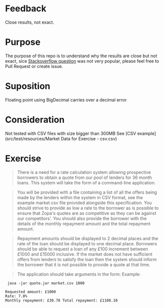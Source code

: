 # Feedback
Close results, not exact.

# Purpose
The purpose of this repo is to understand why the results are close but not exact, sice [Stackoverflow question](https://stackoverflow.com/questions/50090589) was not very popular, please feel free to Pull Request or create issue.

# Suposition
Floating point using BigDecimal carries over a decimal error


# Consideration
Not tested with CSV files with size bigger than 300MB
See [CSV example](src/test/resources/Market Data for Exercise - csv.csv)


# Exercise

> There is a need for a rate calculation system allowing prospective borrowers to obtain a quote from our pool of lenders for 36 month loans. This system will take the form of a command-line application.

> You will be provided with a file containing a list of all the offers being made
by the lenders within the system in CSV format, see the example market.csv file provided alongside this specification.
You should strive to provide as low a rate to the borrower as is possible to ensure that Zopa's quotes are as competitive as they can be against our competitors'. You should also provide the borrower with the details of the monthly repayment amount and the total repayment amount.

> Repayment amounts should be displayed to 2 decimal places and the rate of the loan should be displayed to one decimal place.
Borrowers should be able to request a loan of any £100 increment between £1000 and £15000 inclusive. If the market does not have sufficient offers from lenders to satisfy the loan then the system should inform the borrower that it is not possible to provide a quote at that time.

> The application should take arguments in the form:
Example:

```
 java -jar quote.jar market.csv 1000

Requested amount: £1000
Rate: 7.0%
Monthly repayment: £30.78 Total repayment: £1108.10
```
